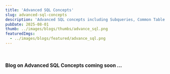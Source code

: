 ```yaml
---
title: 'Advanced SQL Concepts'
slug: advanced-sql-concepts
description: 'Advanced SQL concepts including Subqueries, Common Table Expressions (CTEs), and Window Functions such as LAG, LEAD, RANK, ROW_NUMBER, and SUM OVER with detailed examples.'
pubDate: 2025-08-01
thumb: ../images/blogs/thumbs/advance_sql.png
featuredImgs: 
  - ../images/blogs/featured/advance_sql.png
---
```


<br>

<h4 style="font-size: 1.1em; font-weight: bold;">Blog on Advanced SQL Concepts coming soon ... </h4>

<br>
